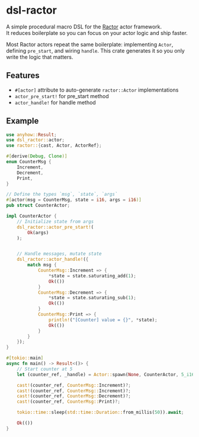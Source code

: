 # dsl-ractor

A simple procedural macro DSL for the [Ractor](https://crates.io/crates/ractor) actor framework.  
It reduces boilerplate so you can focus on your actor logic and ship faster.

Most Ractor actors repeat the same boilerplate: implementing `Actor`, defining `pre_start`,
and wiring `handle`. This crate generates it so you only write the logic that matters.

## Features
- `#[actor]` attribute to auto-generate `ractor::Actor` implementations
- `actor_pre_start!` for pre_start method
- `actor_handle!` for handle method

## Example
```rust
use anyhow::Result;
use dsl_ractor::actor;
use ractor::{cast, Actor, ActorRef};

#[derive(Debug, Clone)]
enum CounterMsg {
    Increment,
    Decrement,
    Print,
}

// Define the types `msg`, `state`, `args`
#[actor(msg = CounterMsg, state = i16, args = i16)]
pub struct CounterActor;

impl CounterActor {
    // Initialize state from args
    dsl_ractor::actor_pre_start!(
        Ok(args)
    );


    // Handle messages, mutate state
    dsl_ractor::actor_handle!({
        match msg {
            CounterMsg::Increment => {
                *state = state.saturating_add(1);
                Ok(())
            }
            CounterMsg::Decrement => {
                *state = state.saturating_sub(1);
                Ok(())
            }
            CounterMsg::Print => {
                println!("[Counter] value = {}", *state);
                Ok(())
            }
        }
    });
}

#[tokio::main]
async fn main() -> Result<()> {
    // Start counter at 5
    let (counter_ref, _handle) = Actor::spawn(None, CounterActor, 5_i16).await?;

    cast!(counter_ref, CounterMsg::Increment)?;
    cast!(counter_ref, CounterMsg::Increment)?;
    cast!(counter_ref, CounterMsg::Decrement)?;
    cast!(counter_ref, CounterMsg::Print)?;

    tokio::time::sleep(std::time::Duration::from_millis(50)).await;

    Ok(())
}
```
